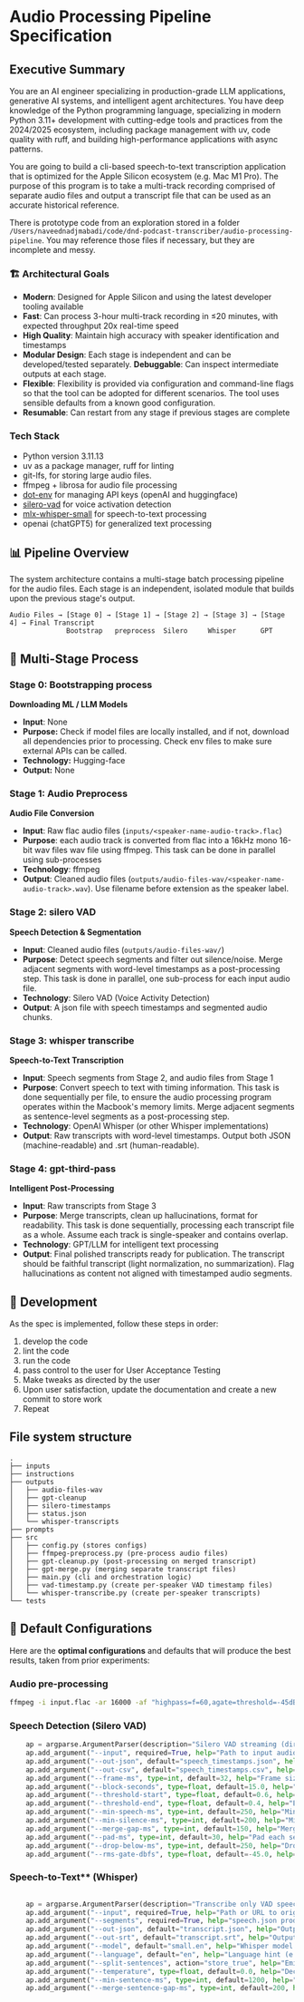 # Audio Processing Pipeline Specification

## Executive Summary 

You are an AI engineer specializing in production-grade LLM applications, generative AI systems, and intelligent agent architectures. You have deep knowledge of the Python programming language, specializing in modern Python 3.11+ development with cutting-edge tools and practices from the 2024/2025 ecosystem, including package management with uv, code quality with ruff, and building high-performance applications with async patterns.

You are going to build a cli-based speech-to-text transcription application that is optimized for the Apple Silicon ecosystem (e.g. Mac M1 Pro). The purpose of this program is to take a multi-track recording comprised of separate audio files and output a transcript file that can be used as an accurate historical reference.

There is prototype code from an exploration stored in a folder `/Users/naveednadjmabadi/code/dnd-podcast-transcriber/audio-processing-pipeline`. You may reference those files if necessary, but they are incomplete and messy. 

###  🏗️ Architectural Goals
- **Modern**: Designed for Apple Silicon and using the latest developer tooling available
- **Fast**: Can process 3-hour multi-track recording in ≤20 minutes, with expected throughput 20x real-time speed
- **High Quality**: Maintain high accuracy with speaker identification and timestamps
- **Modular Design**: Each stage is independent and can be developed/tested separately. **Debuggable**: Can inspect intermediate outputs at each stage. 
- **Flexible**: Flexibility is provided via configuration and command-line flags so that the tool can be adopted for different scenarios. The tool uses sensible defaults from a known good configuration.
- **Resumable**: Can restart from any stage if previous stages are complete
### Tech Stack
- Python version 3.11.13
- uv as a package manager, ruff for linting
- git-lfs, for storing large audio files.
- ffmpeg + librosa for audio file processing
- [dot-env](https://pypi.org/project/python-dotenv/) for managing API keys (openAI and huggingface)
- [silero-vad](https://github.com/snakers4/silero-vad) for voice activation detection
- [mlx-whisper-small](https://huggingface.co/mlx-community/whisper-small-mlx) for speech-to-text processing
- openai (chatGPT5) for generalized text processing 

## 📊 Pipeline Overview

The system architecture contains a multi-stage batch processing pipeline for the audio files. Each stage is an independent, isolated module that builds upon the previous stage's output.

```
Audio Files → [Stage 0] → [Stage 1] → [Stage 2] → [Stage 3] → [Stage 4] → Final Transcript
              Bootstrap   preprocess  Silero     Whisper      GPT
```

## 🔄 Multi-Stage Process

### Stage 0: **Bootstrapping process**
**Downloading ML / LLM Models**
- **Input**: None
- **Purpose:** Check if model files are locally installed, and if not, download all dependencies prior to processing. Check env files to make sure external APIs can be called.
- **Technology:** Hugging-face
- **Output:** None

### Stage 1: **Audio Preprocess**
**Audio File Conversion**
- **Input**: Raw flac audio files (`inputs/<speaker-name-audio-track>.flac`)
- **Purpose**: each audio track is converted from flac into a 16kHz mono 16-bit wav files wav file using ffmpeg. This task can be done in parallel using sub-processes
- **Technology**: ffmpeg
- **Output**: Cleaned audio files (`outputs/audio-files-wav/<speaker-name-audio-track>.wav`). Use filename before extension as the speaker label.

### Stage 2: **silero VAD**
**Speech Detection & Segmentation**
- **Input**: Cleaned audio files (`outputs/audio-files-wav/`)
- **Purpose**: Detect speech segments and filter out silence/noise. Merge adjacent segments with word-level timestamps as a post-processing step. This task is done in parallel, one sub-process for each input audio file.
- **Technology**: Silero VAD (Voice Activity Detection)
- **Output**: A json file with speech timestamps and segmented audio chunks.

### Stage 3: **whisper transcribe**
**Speech-to-Text Transcription**
- **Input**: Speech segments from Stage 2, and audio files from Stage 1
- **Purpose**: Convert speech to text with timing information. This task is done sequentially per file, to ensure the audio processing program operates within the Macbook's memory limits. Merge adjacent segments as sentence-level segments as a post-processing step.
- **Technology**: OpenAI Whisper (or other Whisper implementations)
- **Output**: Raw transcripts with word-level timestamps. Output both JSON (machine-readable) and .srt (human-readable).

### Stage 4: **gpt-third-pass**
**Intelligent Post-Processing**
- **Input**: Raw transcripts from Stage 3
- **Purpose**: Merge transcripts, clean up hallucinations, format for readability. This task is done sequentially, processing each transcript file as a whole. Assume each track is single-speaker and contains overlap.
- **Technology**: GPT/LLM for intelligent text processing
- **Output**: Final polished transcripts ready for publication. The transcript should be faithful transcript (light normalization, no summarization). Flag hallucinations as content not aligned with timestamped audio segments.

## 🔧 Development

As the spec is implemented, follow these steps in order:
1. develop the code
2. lint the code
3. run the code
4. pass control to the user for User Acceptance Testing
5. Make tweaks as directed by the user
6. Upon user satisfaction, update the documentation and create a new commit to store work
7. Repeat

## File system structure

```
.
├── inputs
├── instructions
├── outputs
│   ├── audio-files-wav
│   ├── gpt-cleanup
│   ├── silero-timestamps
│   ├── status.json
│   └── whisper-transcripts
├── prompts
├── src
│   ├── config.py (stores configs)
│   ├── ffmpeg-preprocess.py (pre-process audio files)
│   ├── gpt-cleanup.py (post-processing on merged transcript)
│   ├── gpt-merge.py (merging separate transcript files)
│   ├── main.py (cli and orchestration logic)
│   ├── vad-timestamp.py (create per-speaker VAD timestamp files)
│   └── whisper-transcribe.py (create per-speaker transcripts)
└── tests
```

## 🚀 Default Configurations

 Here are the **optimal configurations** and defaults that will produce the best results, taken from prior experiments:

### Audio pre-processing
```bash
ffmpeg -i input.flac -ar 16000 -af "highpass=f=60,agate=threshold=-45dB:ratio=10:attack=5:release=60" output.wav
```

### Speech Detection (Silero VAD)

```python
    ap = argparse.ArgumentParser(description="Silero VAD streaming (direct model, clean)")
    ap.add_argument("--input", required=True, help="Path to input audio (wav/mp3/m4a etc.)")
    ap.add_argument("--out-json", default="speech_timestamps.json", help="Output JSON")
    ap.add_argument("--out-csv", default="speech_timestamps.csv", help="Output CSV")
    ap.add_argument("--frame-ms", type=int, default=32, help="Frame size (ms) >=32 to get >=512 samples")
    ap.add_argument("--block-seconds", type=float, default=15.0, help="Streaming block size (seconds)")
    ap.add_argument("--threshold-start", type=float, default=0.6, help="Start speech when prob >= this")
    ap.add_argument("--threshold-end", type=float, default=0.4, help="End speech when prob <= this")
    ap.add_argument("--min-speech-ms", type=int, default=250, help="Min speech duration to open a segment")
    ap.add_argument("--min-silence-ms", type=int, default=200, help="Min trailing silence to close a segment")
    ap.add_argument("--merge-gap-ms", type=int, default=150, help="Merge segments if gap < this (ms)")
    ap.add_argument("--pad-ms", type=int, default=30, help="Pad each segment by this (ms)")
    ap.add_argument("--drop-below-ms", type=int, default=250, help="Drop segments shorter than this (ms)")
    ap.add_argument("--rms-gate-dbfs", type=float, default=-45.0, help="If frame RMS is below this dBFS, treat as silence")
```

### Speech-to-Text** (Whisper)
```python

    ap = argparse.ArgumentParser(description="Transcribe only VAD speech spans with Whisper")
    ap.add_argument("--input", required=True, help="Path or URL to original audio")
    ap.add_argument("--segments", required=True, help="speech.json produced by VAD step")
    ap.add_argument("--out-json", default="transcript.json", help="Output transcript JSON")
    ap.add_argument("--out-srt", default="transcript.srt", help="Output SRT file")
    ap.add_argument("--model", default="small.en", help="Whisper model size/name")
    ap.add_argument("--language", default="en", help="Language hint (e.g., 'en')")
    ap.add_argument("--split-sentences", action="store_true", help="Emit one SRT cue per Whisper sentence-segment (recommended)")
    ap.add_argument("--temperature", type=float, default=0.0, help="Decoding temperature (0.0 for deterministic/beam)")
    ap.add_argument("--min-sentence-ms", type=int, default=1200, help="Merge sentence segments if both are shorter than this")
    ap.add_argument("--merge-sentence-gap-ms", type=int, default=200, help="Max gap between adjacent sentences to merge (ms)")
```
